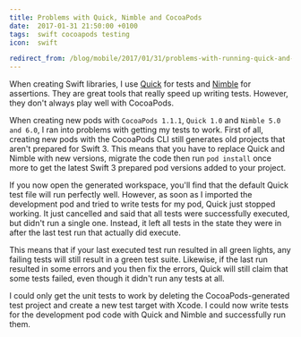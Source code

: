 ```yaml
---
title: Problems with Quick, Nimble and CocoaPods
date:  2017-01-31 21:50:00 +0100
tags:  swift cocoapods testing
icon:  swift

redirect_from: /blog/mobile/2017/01/31/problems-with-running-quick-and-nimble-on-code-in-development-cocoapod
---
```


When creating Swift libraries, I use [Quick](https://github.com/Quick/Quick) for 
tests and [Nimble](https://github.com/Quick/Nimble) for assertions. They are great
tools that really speed up writing tests. However, they don't always play well with
CocoaPods.

When creating new pods with `CocoaPods 1.1.1`, `Quick 1.0` and `Nimble 5.0 and 6.0`, 
I ran into problems with getting my tests to work. First of all, creating new pods
with the CocoaPods CLI still generates old projects that aren't prepared for Swift 3. 
This means that you have to replace Quick and Nimble with new versions, migrate the
code then run `pod install` once more to get the latest Swift 3 prepared pod versions
added to your project.

If you now open the generated workspace, you'll find that the default Quick test
file will run perfectly well. However, as soon as I imported the development pod
and tried to write tests for my pod, Quick just stopped working. It just cancelled
and said that all tests were successfully executed, but didn't run a single one.
Instead, it left all tests in the state they were in after the last test run that 
actually did execute.

This means that if your last executed test run resulted in all green lights, any
failing tests will still result in a green test suite. Likewise, if the last run
resulted in some errors and you then fix the errors, Quick will still claim that
some tests failed, even though it didn't run any tests at all.

I could only get the unit tests to work by deleting the CocoaPods-generated test
project and create a new test target with Xcode. I could now write tests for the
development pod code with Quick and Nimble and successfully run them.
